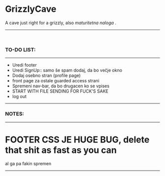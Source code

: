 # GrizzlyCave

A cave just right for a grizzly, also <i>maturitetna naloga </i>.

<hr><br/>
<h3> TO-DO LIST:</h3>
<hr>
<ul>
  <li>Uredi footer</li>
  <li>Uredi SignUp:: samo še spam dodaj, da bo večje okno</li>
  <li>Dodaj osebno stran (profile page) </li>
   <li>front page za ostale guarded access strani</li>
  <li>Spremeni nav-bar, da bo drugacen ko se vpises</li>
  <li>START WITH FILE SENDING FOR FUCK'S SAKE </li>
  <li>log out</li>
</ul>
<hr>
<h3>NOTES:</h3>
<hr>
<h1>FOOTER CSS JE HUGE BUG, delete that shit as fast as you can</h1>
al ga pa fakin spremen
<hr>
